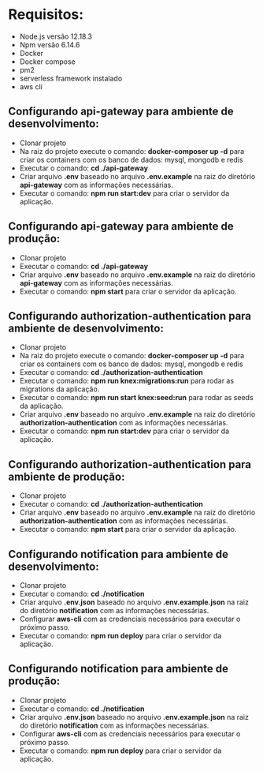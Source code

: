 Requisitos:
===========

- Node.js versão 12.18.3
- Npm versão 6.14.6
- Docker 
- Docker compose
- pm2
- serverless framework instalado
- aws cli

Configurando api-gateway para ambiente de desenvolvimento:
----------------------------------------------------------

- Clonar projeto
- Na raiz do projeto execute o comando: **docker-composer up -d** para criar os containers com os banco de dados: mysql, mongodb e redis
- Executar o comando: **cd ./api-gateway**
- Criar arquivo **.env** baseado no arquivo **.env.example** na raiz do diretório **api-gateway** com as informações necessárias.
- Executar o comando: **npm run start:dev** para criar o servidor da aplicação.

Configurando api-gateway para ambiente de produção:
----------------------------------------------------------

- Clonar projeto
- Executar o comando: **cd ./api-gateway**
- Criar arquivo **.env** baseado no arquivo **.env.example** na raiz do diretório **api-gateway** com as informações necessárias.
- Executar o comando: **npm start** para criar o servidor da aplicação.



Configurando authorization-authentication para ambiente de desenvolvimento:
----------------------------------------------------------

- Clonar projeto
- Na raiz do projeto execute o comando: **docker-composer up -d** para criar os containers com os banco de dados: mysql, mongodb e redis
- Executar o comando: **cd ./authorization-authentication**
- Executar o comando: **npm run knex:migrations:run** para rodar as migrations da aplicação.
- Executar o comando: **npm run start knex:seed:run** para rodar as seeds da aplicação.
- Criar arquivo **.env** baseado no arquivo **.env.example** na raiz do diretório **authorization-authentication** com as informações necessárias.
- Executar o comando: **npm run start:dev** para criar o servidor da aplicação.

Configurando authorization-authentication para ambiente de produção:
----------------------------------------------------------

- Clonar projeto
- Executar o comando: **cd ./authorization-authentication**
- Criar arquivo **.env** baseado no arquivo **.env.example** na raiz do diretório **authorization-authentication** com as informações necessárias.
- Executar o comando: **npm start** para criar o servidor da aplicação.




Configurando notification para ambiente de desenvolvimento:
----------------------------------------------------------

- Clonar projeto
- Executar o comando: **cd ./notification**
- Criar arquivo **.env.json** baseado no arquivo **.env.example.json** na raiz do diretório **notification** com as informações necessárias.
- Configurar **aws-cli** com as credenciais necessários para executar o próximo passo.
- Executar o comando: **npm run deploy** para criar o servidor da aplicação.



Configurando notification para ambiente de produção:
----------------------------------------------------------

- Clonar projeto
- Executar o comando: **cd ./notification**
- Criar arquivo **.env.json** baseado no arquivo **.env.example.json** na raiz do diretório **notification** com as informações necessárias.
- Configurar **aws-cli** com as credenciais necessários para executar o próximo passo.
- Executar o comando: **npm run deploy** para criar o servidor da aplicação.

